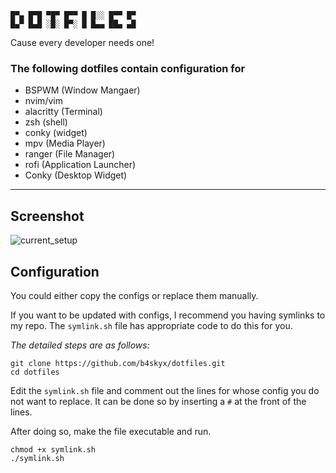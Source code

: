 ```
█▀▄ █▀█ ▀█▀ █▀▀ █ █░░ █▀▀ █▀
█▄▀ █▄█ ░█░ █▀░ █ █▄▄ ██▄ ▄█
```

Cause every developer needs one!

### The following dotfiles contain configuration for
- BSPWM (Window Mangaer)
- nvim/vim
- alacritty (Terminal)
- zsh (shell)
- conky (widget)
- mpv (Media Player)
- ranger (File Manager)
- rofi (Application Launcher)
- Conky (Desktop Widget)

---

## Screenshot

![current_setup](./current_state.png)

## Configuration

You could either copy the configs or replace them manually.

If you want to be updated with configs, I recommend you having symlinks to my repo.
The ``symlink.sh`` file has appropriate code to do this for you.

*The detailed steps are as follows:*

```
git clone https://github.com/b4skyx/dotfiles.git
cd dotfiles
```

Edit the ``symlink.sh`` file and comment out the lines for whose config you do not want to replace.
It can be done so by inserting a ``#`` at the front of the lines.

After doing so, make the file executable and run.

```
chmod +x symlink.sh
./symlink.sh
```
